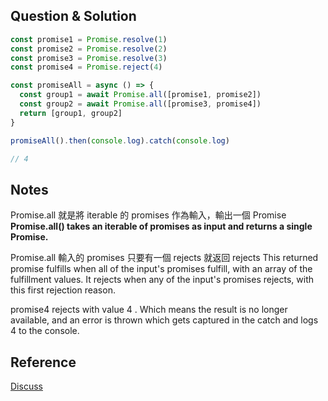 ## Question & Solution
```javascript
const promise1 = Promise.resolve(1)
const promise2 = Promise.resolve(2)
const promise3 = Promise.resolve(3)
const promise4 = Promise.reject(4)

const promiseAll = async () => {
  const group1 = await Promise.all([promise1, promise2])
  const group2 = await Promise.all([promise3, promise4])
  return [group1, group2]
}

promiseAll().then(console.log).catch(console.log)

// 4
```

## Notes
Promise.all 就是將 iterable 的 promises 作為輸入，輸出一個 Promise
**Promise.all() takes an iterable of promises as input and returns a single Promise.**

Promise.all 輸入的 promises 只要有一個 rejects 就返回 rejects
This returned promise fulfills when all of the input's promises fulfill, with an array of the fulfillment values. It rejects when any of the input's promises rejects, with this first rejection reason.

promise4 rejects with value 4 . Which means the result is no longer available, and an error is thrown which gets captured in the catch and logs 4 to the console.
## Reference
[Discuss](https://bigfrontend.dev/quiz/Promise-Order-III/discuss)
